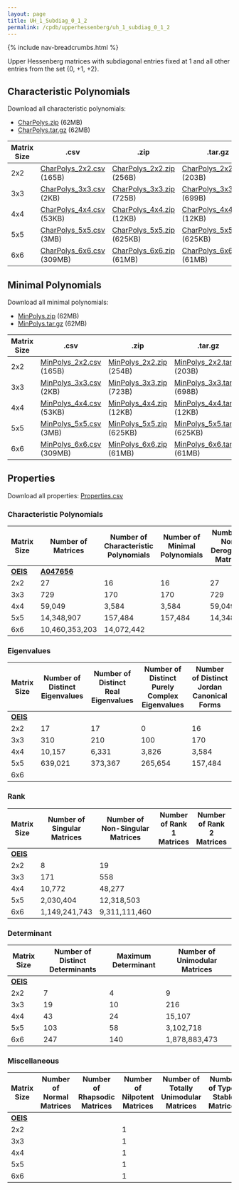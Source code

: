 ```yaml
---
layout: page
title: UH_1_Subdiag_0_1_2
permalink: /cpdb/upperhessenberg/uh_1_subdiag_0_1_2
---
```


{% include nav-breadcrumbs.html %}

Upper Hessenberg matrices with subdiagonal entries fixed at 1 and all other entries from the set {0, +1, +2}.

## Characteristic Polynomials

Download all characteristic polynomials:
- <a href="http://cpdb.bohemianmatrices.com/UpperHessenberg/UH_1_Subdiag_0_1_2/Data/CharPolys.zip">CharPolys.zip</a> (62MB)
- <a href="http://cpdb.bohemianmatrices.com/UpperHessenberg/UH_1_Subdiag_0_1_2/Data/CharPolys.tar.gz">CharPolys.tar.gz</a> (62MB)

| Matrix Size | .csv | .zip | .tar.gz |
| --- | --- | --- | --- |
| 2x2 | <a href="http://cpdb.bohemianmatrices.com/UpperHessenberg/UH_1_Subdiag_0_1_2/Data/CharPolys_2x2.csv">CharPolys_2x2.csv</a> (165B)| <a href="http://cpdb.bohemianmatrices.com/UpperHessenberg/UH_1_Subdiag_0_1_2/Data/CharPolys_2x2.zip">CharPolys_2x2.zip</a> (256B)| <a href="http://cpdb.bohemianmatrices.com/UpperHessenberg/UH_1_Subdiag_0_1_2/Data/CharPolys_2x2.tar.gz">CharPolys_2x2.tar.gz</a> (203B) |
| 3x3 | <a href="http://cpdb.bohemianmatrices.com/UpperHessenberg/UH_1_Subdiag_0_1_2/Data/CharPolys_3x3.csv">CharPolys_3x3.csv</a> (2KB)| <a href="http://cpdb.bohemianmatrices.com/UpperHessenberg/UH_1_Subdiag_0_1_2/Data/CharPolys_3x3.zip">CharPolys_3x3.zip</a> (725B)| <a href="http://cpdb.bohemianmatrices.com/UpperHessenberg/UH_1_Subdiag_0_1_2/Data/CharPolys_3x3.tar.gz">CharPolys_3x3.tar.gz</a> (699B) |
| 4x4 | <a href="http://cpdb.bohemianmatrices.com/UpperHessenberg/UH_1_Subdiag_0_1_2/Data/CharPolys_4x4.csv">CharPolys_4x4.csv</a> (53KB)| <a href="http://cpdb.bohemianmatrices.com/UpperHessenberg/UH_1_Subdiag_0_1_2/Data/CharPolys_4x4.zip">CharPolys_4x4.zip</a> (12KB)| <a href="http://cpdb.bohemianmatrices.com/UpperHessenberg/UH_1_Subdiag_0_1_2/Data/CharPolys_4x4.tar.gz">CharPolys_4x4.tar.gz</a> (12KB) |
| 5x5 | <a href="http://cpdb.bohemianmatrices.com/UpperHessenberg/UH_1_Subdiag_0_1_2/Data/CharPolys_5x5.csv">CharPolys_5x5.csv</a> (3MB)| <a href="http://cpdb.bohemianmatrices.com/UpperHessenberg/UH_1_Subdiag_0_1_2/Data/CharPolys_5x5.zip">CharPolys_5x5.zip</a> (625KB)| <a href="http://cpdb.bohemianmatrices.com/UpperHessenberg/UH_1_Subdiag_0_1_2/Data/CharPolys_5x5.tar.gz">CharPolys_5x5.tar.gz</a> (625KB) |
| 6x6 | <a href="http://cpdb.bohemianmatrices.com/UpperHessenberg/UH_1_Subdiag_0_1_2/Data/CharPolys_6x6.csv">CharPolys_6x6.csv</a> (309MB)| <a href="http://cpdb.bohemianmatrices.com/UpperHessenberg/UH_1_Subdiag_0_1_2/Data/CharPolys_6x6.zip">CharPolys_6x6.zip</a> (61MB)| <a href="http://cpdb.bohemianmatrices.com/UpperHessenberg/UH_1_Subdiag_0_1_2/Data/CharPolys_6x6.tar.gz">CharPolys_6x6.tar.gz</a> (61MB) |

## Minimal Polynomials

Download all minimal polynomials:
- <a href="http://cpdb.bohemianmatrices.com/UpperHessenberg/UH_1_Subdiag_0_1_2/Data/MinPolys.zip">MinPolys.zip</a> (62MB)
- <a href="http://cpdb.bohemianmatrices.com/UpperHessenberg/UH_1_Subdiag_0_1_2/Data/MinPolys.tar.gz">MinPolys.tar.gz</a> (62MB)

| Matrix Size | .csv | .zip | .tar.gz |
| --- | --- | --- | --- |
| 2x2 | <a href="http://cpdb.bohemianmatrices.com/UpperHessenberg/UH_1_Subdiag_0_1_2/Data/MinPolys_2x2.csv">MinPolys_2x2.csv</a> (165B)| <a href="http://cpdb.bohemianmatrices.com/UpperHessenberg/UH_1_Subdiag_0_1_2/Data/MinPolys_2x2.zip">MinPolys_2x2.zip</a> (254B)| <a href="http://cpdb.bohemianmatrices.com/UpperHessenberg/UH_1_Subdiag_0_1_2/Data/MinPolys_2x2.tar.gz">MinPolys_2x2.tar.gz</a> (203B) |
| 3x3 | <a href="http://cpdb.bohemianmatrices.com/UpperHessenberg/UH_1_Subdiag_0_1_2/Data/MinPolys_3x3.csv">MinPolys_3x3.csv</a> (2KB)| <a href="http://cpdb.bohemianmatrices.com/UpperHessenberg/UH_1_Subdiag_0_1_2/Data/MinPolys_3x3.zip">MinPolys_3x3.zip</a> (723B)| <a href="http://cpdb.bohemianmatrices.com/UpperHessenberg/UH_1_Subdiag_0_1_2/Data/MinPolys_3x3.tar.gz">MinPolys_3x3.tar.gz</a> (698B) |
| 4x4 | <a href="http://cpdb.bohemianmatrices.com/UpperHessenberg/UH_1_Subdiag_0_1_2/Data/MinPolys_4x4.csv">MinPolys_4x4.csv</a> (53KB)| <a href="http://cpdb.bohemianmatrices.com/UpperHessenberg/UH_1_Subdiag_0_1_2/Data/MinPolys_4x4.zip">MinPolys_4x4.zip</a> (12KB)| <a href="http://cpdb.bohemianmatrices.com/UpperHessenberg/UH_1_Subdiag_0_1_2/Data/MinPolys_4x4.tar.gz">MinPolys_4x4.tar.gz</a> (12KB) |
| 5x5 | <a href="http://cpdb.bohemianmatrices.com/UpperHessenberg/UH_1_Subdiag_0_1_2/Data/MinPolys_5x5.csv">MinPolys_5x5.csv</a> (3MB)| <a href="http://cpdb.bohemianmatrices.com/UpperHessenberg/UH_1_Subdiag_0_1_2/Data/MinPolys_5x5.zip">MinPolys_5x5.zip</a> (625KB)| <a href="http://cpdb.bohemianmatrices.com/UpperHessenberg/UH_1_Subdiag_0_1_2/Data/MinPolys_5x5.tar.gz">MinPolys_5x5.tar.gz</a> (625KB) |
| 6x6 | <a href="http://cpdb.bohemianmatrices.com/UpperHessenberg/UH_1_Subdiag_0_1_2/Data/MinPolys_6x6.csv">MinPolys_6x6.csv</a> (309MB)| <a href="http://cpdb.bohemianmatrices.com/UpperHessenberg/UH_1_Subdiag_0_1_2/Data/MinPolys_6x6.zip">MinPolys_6x6.zip</a> (61MB)| <a href="http://cpdb.bohemianmatrices.com/UpperHessenberg/UH_1_Subdiag_0_1_2/Data/MinPolys_6x6.tar.gz">MinPolys_6x6.tar.gz</a> (61MB) |



## Properties

Download all properties: <a href="http://cpdb.bohemianmatrices.com/UpperHessenberg/UH_1_Subdiag_0_1_2/Properties.csv">Properties.csv</a>

### Characteristic Polynomials

| Matrix Size | Number of Matrices | Number of Characteristic Polynomials | Number of Minimal Polynomials | Number of Non-Derogatory Matrices | Maximum Characteristic Height |
| --- | --- | --- | --- | --- | --- |
| [__OEIS__](https://oeis.org/) | [__A047656__](https://oeis.org/A047656) | | | | |
| 2x2 | 27 | 16 | 16 | 27 | 4 |
| 3x3 | 729 | 170 | 170 | 729 | 12 |
| 4x4 | 59,049 | 3,584 | 3,584 | 59,049 | 36 |
| 5x5 | 14,348,907 | 157,484 | 157,484 | 14,348,907 | 104 |
| 6x6 | 10,460,353,203 | 14,072,442 | | | 292 |

### Eigenvalues

| Matrix Size | Number of Distinct Eigenvalues | Number of Distinct Real Eigenvalues | Number of Distinct Purely Complex Eigenvalues | Number of Distinct Jordan Canonical Forms |
| --- | --- | --- | --- | --- |
| [__OEIS__](https://oeis.org/) | | | | |
| 2x2 | 17 | 17 | 0 | 16 |
| 3x3 | 310 | 210 | 100 | 170 |
| 4x4 | 10,157 | 6,331 | 3,826 | 3,584 |
| 5x5 | 639,021 | 373,367 | 265,654 | 157,484 |
| 6x6 | | | | |

### Rank

| Matrix Size | Number of Singular Matrices | Number of Non-Singular Matrices | Number of Rank 1 Matrices | Number of Rank 2 Matrices | Number of Rank 3 Matrices | Number of Rank 4 Matrices | Number of Rank 5 Matrices | Number of Rank 6 Matrices |
| --- | --- | --- | --- | --- | --- | --- | --- | --- |
| [__OEIS__](https://oeis.org/) | | | | | | | | |
| 2x2 | 8 | 19 | | | | | | |
| 3x3 | 171 | 558 | | | | | | |
| 4x4 | 10,772 | 48,277 | | | | | | |
| 5x5 | 2,030,404 | 12,318,503 | | | | | | |
| 6x6 | 1,149,241,743 | 9,311,111,460 | | | | | | |

### Determinant

| Matrix Size | Number of Distinct Determinants | Maximum Determinant | Number of Unimodular Matrices |
| --- | --- | --- | --- |
| [__OEIS__](https://oeis.org/) | | | |
| 2x2 | 7 | 4 | 9 |
| 3x3 | 19 | 10 | 216 |
| 4x4 | 43 | 24 | 15,107 |
| 5x5 | 103 | 58 | 3,102,718 |
| 6x6 | 247 | 140 | 1,878,883,473 |

### Miscellaneous

| Matrix Size | Number of Normal Matrices | Number of Rhapsodic Matrices | Number of Nilpotent Matrices | Number of Totally Unimodular Matrices | Number of Type I Stable Matrices | Number of Type II Stable Matrices |
| --- | --- | --- | --- | --- | --- | --- |
| [__OEIS__](https://oeis.org/) | | | | | | |
| 2x2 | | | 1 | | | |
| 3x3 | | | 1 | | | |
| 4x4 | | | 1 | | | |
| 5x5 | | | 1 | | | |
| 6x6 | | | 1 | | | |

